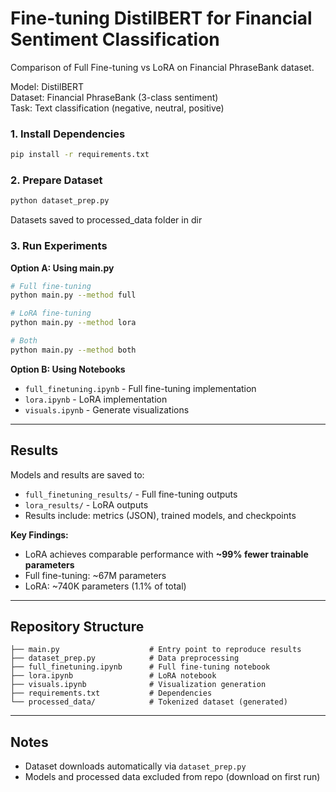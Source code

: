 # Fine-tuning DistilBERT for Financial Sentiment Classification

Comparison of Full Fine-tuning vs LoRA on Financial PhraseBank dataset.

Model: DistilBERT  
Dataset: Financial PhraseBank (3-class sentiment)  
Task: Text classification (negative, neutral, positive)

### 1. Install Dependencies
```bash
pip install -r requirements.txt
```

### 2. Prepare Dataset
```bash
python dataset_prep.py
```
Datasets saved to processed_data folder in dir

### 3. Run Experiments

**Option A: Using main.py**
```bash
# Full fine-tuning
python main.py --method full

# LoRA fine-tuning
python main.py --method lora

# Both
python main.py --method both
```

**Option B: Using Notebooks**
- `full_finetuning.ipynb` - Full fine-tuning implementation
- `lora.ipynb` - LoRA implementation
- `visuals.ipynb` - Generate visualizations

---

## Results

Models and results are saved to:
- `full_finetuning_results/` - Full fine-tuning outputs
- `lora_results/` - LoRA outputs
- Results include: metrics (JSON), trained models, and checkpoints

**Key Findings:**
- LoRA achieves comparable performance with **~99% fewer trainable parameters**
- Full fine-tuning: ~67M parameters
- LoRA: ~740K parameters (1.1% of total)

---

## Repository Structure
```
├── main.py                    # Entry point to reproduce results
├── dataset_prep.py            # Data preprocessing
├── full_finetuning.ipynb      # Full fine-tuning notebook
├── lora.ipynb                 # LoRA notebook  
├── visuals.ipynb              # Visualization generation
├── requirements.txt           # Dependencies
└── processed_data/            # Tokenized dataset (generated)
```

---

## Notes

- Dataset downloads automatically via `dataset_prep.py`
- Models and processed data excluded from repo (download on first run)
